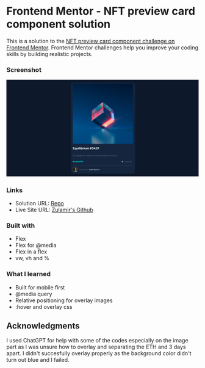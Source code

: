# Frontend Mentor - NFT preview card component solution

This is a solution to the [NFT preview card component challenge on Frontend Mentor](https://www.frontendmentor.io/challenges/nft-preview-card-component-SbdUL_w0U). Frontend Mentor challenges help you improve your coding skills by building realistic projects. 

### Screenshot

![Screenshot](screenshot.png?raw=true "Screenshot")

### Links

- Solution URL: [Repo](https://github.com/zulamirsofian/nft-preview-card-component)
- Live Site URL: [Zulamir's Github](https://zulamirsofian.github.io/frontendmentor/nft-preview-card-component)

### Built with

- Flex
- Flex for @media
- Flex in a flex
- vw, vh and %

### What I learned

- Built for mobile first
- @media query
- Relative positioning for overlay images
- :hover and overlay css


## Acknowledgments

I used ChatGPT for help with some of the codes especially on the image part as I was unsure how to overlay and separating the ETH and 3 days apart. 
I didn't succesfully overlay properly as the background color didn't turn out blue and I failed.